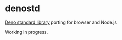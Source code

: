 # denostd

[Deno standard library](https://deno.land/std) porting for browser and Node.js

Working in progress.

